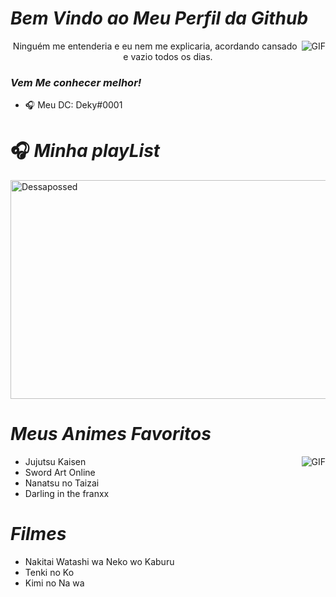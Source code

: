 
#                                                                    *Bem Vindo ao Meu Perfil da Github*

<img align="right" alt="GIF" src="https://i.redd.it/aym1gqxv0eo71.gif" />
<p align="center"> Ninguém me entenderia e eu nem me explicaria, acordando cansado e vazio todos os dias.

### *Vem Me conhecer melhor!*

- 🎧 Meu DC: Deky#0001

#                                                                    🎧 *Minha playList*

</p>
<a href="https://open.spotify.com/user/314xjtrxlkqo5kz6doztbib23lx4?si=5d4dYg47Q1yk2njBuhs0BQ" target="blank"><img align="center" src=https://i.pinimg.com/originals/46/2e/87/462e8760149728015a5e671e05becc6d.gif alt="Dessapossed" height="350" width="1012" /></a>
</p>     

#                                                                    *Meus Animes Favoritos*

<img align="right" alt="GIF" src="https://cdn.discordapp.com/attachments/825551954662522911/846497114628161546/image0.gif" />

- Jujutsu Kaisen
- Sword Art Online
- Nanatsu no Taizai
- Darling in the franxx
# *Filmes*
- Nakitai Watashi wa Neko wo Kaburu
- Tenki no Ko
- Kimi no Na wa

